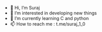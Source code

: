 - 👋 Hi, I’m Suraj
- 👀 I’m interested in developing new things 
- 🌱 I’m currently learning C and python
- 📫 How to reach me : t.me/suraj_1_0

